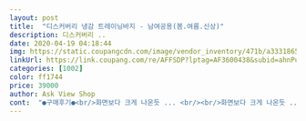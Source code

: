 ```yaml
---
layout: post 
title:  "디스커버리 냉감 트레이닝바지 - 남여공용(봄.여름.신상)" 
description: 디스커버리 ..
date: 2020-04-19 04:18:44 
img: https://static.coupangcdn.com/image/vendor_inventory/471b/a3331865678d04820a252ab20e1b54e18b13492519e56fd4208d232a823a.jpg 
linkUrl: https://link.coupang.com/re/AFFSDP?lptag=AF3600438&subid=ahnPublicAsk&pageKey=1370547834&itemId=2403093688&vendorItemId=70421431609&traceid=V0-113-789904428d9ac504 
categories: [1002] 
color: ff1744 
price: 39000 
author: Ask View Shop 
cont:  "●구매후기●<br/>화면보다 크게 나온듯 ... <br/><br/>화면보다 크게 나온듯 ... <br/><br/>" 
---
```

